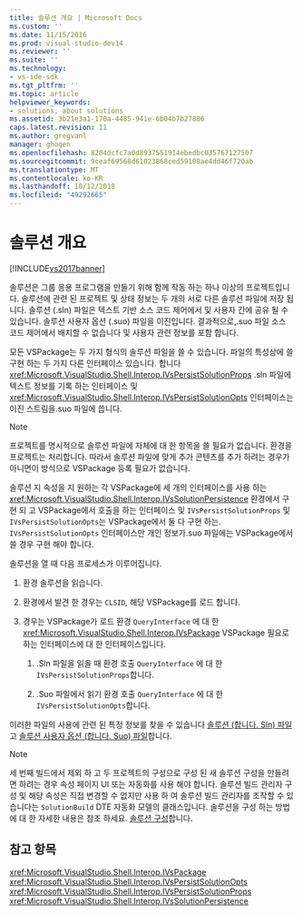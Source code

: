 ```yaml
---
title: 솔루션 개요 | Microsoft Docs
ms.custom: ''
ms.date: 11/15/2016
ms.prod: visual-studio-dev14
ms.reviewer: ''
ms.suite: ''
ms.technology:
- vs-ide-sdk
ms.tgt_pltfrm: ''
ms.topic: article
helpviewer_keywords:
- solutions, about solutions
ms.assetid: 3b21e3a1-170a-4485-941e-6b04b7b27886
caps.latest.revision: 11
ms.author: gregvanl
manager: ghogen
ms.openlocfilehash: 8204dcfc7a0d8937551914ebedbc035767127507
ms.sourcegitcommit: 9ceaf69568d61023868ced59108ae4dd46f720ab
ms.translationtype: MT
ms.contentlocale: ko-KR
ms.lasthandoff: 10/12/2018
ms.locfileid: "49292665"
---
```

# <a name="solutions-overview"></a>솔루션 개요
[!INCLUDE[vs2017banner](../../includes/vs2017banner.md)]

솔루션은 그룹 응용 프로그램을 만들기 위해 함께 작동 하는 하나 이상의 프로젝트입니다. 솔루션에 관련 된 프로젝트 및 상태 정보는 두 개의 서로 다른 솔루션 파일에 저장 됩니다. 솔루션 (.sln) 파일은 텍스트 기반 소스 코드 제어에서 및 사용자 간에 공유 될 수 있습니다. 솔루션 사용자 옵션 (.suo) 파일을 이진입니다. 결과적으로,.suo 파일 소스 코드 제어에서 배치할 수 없습니다 및 사용자 관련 정보를 포함 합니다.  
  
 모든 VSPackage는 두 가지 형식의 솔루션 파일을 쓸 수 있습니다. 파일의 특성상에 쓸 구현 하는 두 가지 다른 인터페이스 있습니다. 합니다 <xref:Microsoft.VisualStudio.Shell.Interop.IVsPersistSolutionProps> .sln 파일에 텍스트 정보를 기록 하는 인터페이스 및 <xref:Microsoft.VisualStudio.Shell.Interop.IVsPersistSolutionOpts> 인터페이스는 이진 스트림을.suo 파일에 씁니다.  
  
> [!NOTE]
>  프로젝트를 명시적으로 솔루션 파일에 자체에 대 한 항목을 쓸 필요가 없습니다. 환경을 프로젝트는 처리합니다. 따라서 솔루션 파일에 맞게 추가 콘텐츠를 추가 하려는 경우가 아니면이 방식으로 VSPackage 등록 필요가 없습니다.  
  
 솔루션 지 속성을 지 원하는 각 VSPackage에 세 개의 인터페이스를 사용 하는 <xref:Microsoft.VisualStudio.Shell.Interop.IVsSolutionPersistence> 환경에서 구현 되 고 VSPackage에서 호출을 하는 인터페이스 및 `IVsPersistSolutionProps` 및 `IVsPersistSolutionOpts`는 VSPackage에서 둘 다 구현 하는. `IVsPersistSolutionOpts` 인터페이스만 개인 정보가.suo 파일에는 VSPackage에서 쓸 경우 구현 해야 합니다.  
  
 솔루션을 열 때 다음 프로세스가 이루어집니다.  
  
1.  환경 솔루션을 읽습니다.  
  
2.  환경에서 발견 한 경우는 `CLSID`, 해당 VSPackage를 로드 합니다.  
  
3.  경우는 VSPackage가 로드 환경 `QueryInterface` 에 대 한 <xref:Microsoft.VisualStudio.Shell.Interop.IVsPackage> VSPackage 필요로 하는 인터페이스에 대 한 인터페이스입니다.  
  
    1.  .Sln 파일을 읽을 때 환경 호출 `QueryInterface` 에 대 한 `IVsPersistSolutionProps`합니다.  
  
    2.  .Suo 파일에서 읽기 환경 호출 `QueryInterface` 에 대 한 `IVsPersistSolutionOpts`합니다.  
  
 이러한 파일의 사용에 관련 된 특정 정보를 찾을 수 있습니다 [솔루션 (합니다. Sln) 파일](../../extensibility/internals/solution-dot-sln-file.md) 고 [솔루션 사용자 옵션 (합니다. Suo) 파일](../../extensibility/internals/solution-user-options-dot-suo-file.md)합니다.  
  
> [!NOTE]
>  세 번째 빌드에서 제외 하 고 두 프로젝트의 구성으로 구성 된 새 솔루션 구성을 만들려면 하려는 경우 속성 페이지 UI 또는 자동화를 사용 해야 합니다. 솔루션 빌드 관리자 구성 및 해당 속성은 직접 변경할 수 없지만 사용 하 여 솔루션 빌드 관리자를 조작할 수 있습니다는 `SolutionBuild` DTE 자동화 모델의 클래스입니다. 솔루션을 구성 하는 방법에 대 한 자세한 내용은 참조 하세요. [솔루션 구성](../../extensibility/internals/solution-configuration.md)합니다.  
  
## <a name="see-also"></a>참고 항목  
 <xref:Microsoft.VisualStudio.Shell.Interop.IVsPackage>   
 <xref:Microsoft.VisualStudio.Shell.Interop.IVsPersistSolutionOpts>   
 <xref:Microsoft.VisualStudio.Shell.Interop.IVsPersistSolutionProps>   
 <xref:Microsoft.VisualStudio.Shell.Interop.IVsSolutionPersistence>


